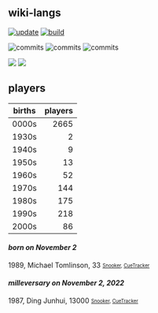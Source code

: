 ## wiki-langs
[![update](https://github.com/dreamerminsk/wiki-langs/actions/workflows/update-tables.yml/badge.svg)](https://github.com/dreamerminsk/wiki-langs/actions/workflows/update-tables.yml)
[![build](https://github.com/dreamerminsk/wiki-langs/actions/workflows/build.yml/badge.svg)](https://github.com/dreamerminsk/wiki-langs/actions/workflows/build.yml)

![commits](https://img.shields.io/github/commit-activity/y/dreamerminsk/wiki-langs)
![commits](https://img.shields.io/github/commit-activity/m/dreamerminsk/wiki-langs)
![commits](https://img.shields.io/github/commit-activity/w/dreamerminsk/wiki-langs)

![](https://img.shields.io/github/languages/code-size/dreamerminsk/wiki-langs)
![](https://img.shields.io/github/repo-size/dreamerminsk/wiki-langs)

## players
| births | players |
| :----: | ------: |
| 0000s | 2665 |
| 1930s | 2 |
| 1940s | 9 |
| 1950s | 13 |
| 1960s | 52 |
| 1970s | 144 |
| 1980s | 175 |
| 1990s | 218 |
| 2000s | 86 |

#### ***born on November  2***
1989, Michael Tomlinson, 33 <sub><sup>[Snooker](http://www.snooker.org/res/index.asp?player=1213), [CueTracker](http://cuetracker.net/Players/michael-tomlinson/)</sup></sub>


#### ***milleversary on November  2, 2022***
1987, Ding Junhui, 13000 <sub><sup>[Snooker](http://www.snooker.org/res/index.asp?player=224), [CueTracker](http://cuetracker.net/Players/ding-junhui/)</sup></sub>



